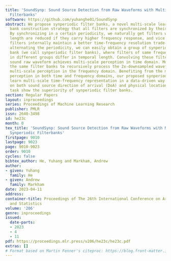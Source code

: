 ```yaml
---
title: 'SoundSynp: Sound Source Detection from Raw Waveforms with Multi-Scale Synperiodic
  Filterbanks'
software: https://github.com/yuhanghe01/SoundSynp
abstract: We propose synperiodic filter banks, a novel multi-scale learnable filter
  bank construction strategy that all filters are synchronized by their rotating periodicity.
  By synchronizing in a certain periodicity, we naturally get filters whose temporal
  length are reduced if they carry higher frequency response, and vice versa. Such
  filters internally maintain a better time-frequency resolution trade-off. By further
  alternating the periodicity, we can easily obtain a group of synperiodic filter
  bank (we call synperiodic filter banks), where filters of same frequency response
  in different groups differ in temporal length. Convolving these filter banks with
  sound raw waveform achieves multi-scale perception in time domain. Moreover, applying
  the same filter banks to recursively process the 2x-downsampled waveform enables
  multi-scale perception in the frequency domain. Benefiting from the multi-scale
  perception in both time and frequency domains, our proposed synperiodic filter banks
  learn multi-scale time-frequency representation in a data-driven way. Experiments
  on both sound source direction of arrival (DoA) and physical location detection
  task show the superiority of synperiodic filter banks.
section: Regular Papers
layout: inproceedings
series: Proceedings of Machine Learning Research
publisher: PMLR
issn: 2640-3498
id: he23c
month: 0
tex_title: 'SoundSynp: Sound Source Detection from Raw Waveforms with Multi-Scale
  Synperiodic Filterbanks'
firstpage: 9010
lastpage: 9023
page: 9010-9023
order: 9010
cycles: false
bibtex_author: He, Yuhang and Markham, Andrew
author:
- given: Yuhang
  family: He
- given: Andrew
  family: Markham
date: 2023-04-11
address:
container-title: Proceedings of The 26th International Conference on Artificial Intelligence
  and Statistics
volume: '206'
genre: inproceedings
issued:
  date-parts:
  - 2023
  - 4
  - 11
pdf: https://proceedings.mlr.press/v206/he23c/he23c.pdf
extras: []
# Format based on Martin Fenner's citeproc: https://blog.front-matter.io/posts/citeproc-yaml-for-bibliographies/
---
```

